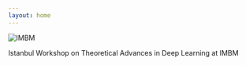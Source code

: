 ```yaml
---
layout: home
---
```


![IMBM](http://imbm.org.tr/HSpin15/Bogazici_Aerial_View.jpg)

Istanbul Workshop on Theoretical Advances in Deep Learning at IMBM 
